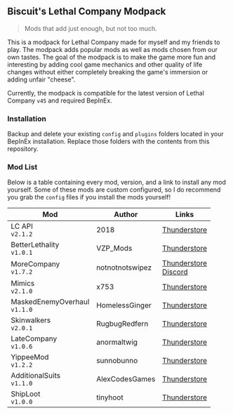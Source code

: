 ## Biscuit's Lethal Company Modpack

> Mods that add just enough, but not too much.

This is a modpack for Lethal Company made for myself and my friends to play. The modpack adds popular mods as well as mods chosen from our own tastes. The goal of the modpack is to make the game more fun and interesting by adding cool game mechanics and other quality of life changes without either completely breaking the game's immersion or adding unfair "cheese".

Currently, the modpack is compatible for the latest version of Lethal Company `v45` and required BepInEx.

### Installation
Backup and delete your existing `config` and `plugins` folders located in your BepInEx installation. Replace those folders with the contents from this repository.

### Mod List
Below is a table containing every mod, version, and a link to install any mod yourself. Some of these mods are custom configured, so I do recommend you grab the `config` files if you install the mods yourself!

|Mod|Author|Links|
|--|--|--|
|LC API<br>`v2.1.2`|2018|[Thunderstore](https://thunderstore.io/c/lethal-company/p/2018/LC_API/)|
|BetterLethality<br>`v1.0.1`|VZP_Mods|[Thunderstore](https://thunderstore.io/c/lethal-company/p/VZP_Mods/BetterLethality/)|
|MoreCompany<br>`v1.7.2`|notnotnotswipez|[Thunderstore](https://thunderstore.io/c/lethal-company/p/notnotnotswipez/MoreCompany/)<br>[Discord](https://discord.gg/cKa6sPBFZ9)|
|Mimics<br>`v2.1.0`|x753|[Thunderstore](https://thunderstore.io/c/lethal-company/p/x753/Mimics/)|
|MaskedEnemyOverhaul<br>`v1.1.0`|HomelessGinger|[Thunderstore](https://thunderstore.io/c/lethal-company/p/HomelessGinger/MaskedEnemyOverhaul/)|
|Skinwalkers<br>`v2.0.1`|RugbugRedfern|[Thunderstore](https://thunderstore.io/c/lethal-company/p/RugbugRedfern/Skinwalkers/)|
|LateCompany<br>`v1.0.6`|anormaltwig|[Thunderstore](https://thunderstore.io/c/lethal-company/p/anormaltwig/LateCompany/)|
|YippeeMod<br>`v1.2.2`|sunnobunno|[Thunderstore](https://thunderstore.io/c/lethal-company/p/sunnobunno/YippeeMod/)|
|AdditionalSuits<br>`v1.1.0`|AlexCodesGames|[Thunderstore](https://thunderstore.io/c/lethal-company/p/AlexCodesGames/AdditionalSuits/)|
|ShipLoot<br>`v1.0.0`|tinyhoot|[Thunderstore](https://thunderstore.io/c/lethal-company/p/tinyhoot/ShipLoot/)|
